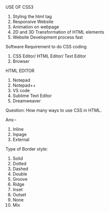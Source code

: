 USE OF CSS3
1. Styling the html tag
2. Responsive Website
3. Animation on webpage
4. 2D and 3D Transformation of HTML elements
5. Website Development process fast


Software Requirement to do CSS coding

1. CSS Editor/ HTML Editor/ Text Editor
2. Browser

HTML EDITOR

1. Notepad
2. Notepad++
3. VS code
4. Sublime Text Editor
5. Dreamweaver

Question: How many ways to use CSS in HTML.

Ans:- 
1. Inline
2. Inpage 
3. External

Type of Border style:
1. Solid
2. Dotted
3. Dashed
4. Double
5. Groove
6. Ridge
7. Inset
8. Outset
9. None
10. Mix
